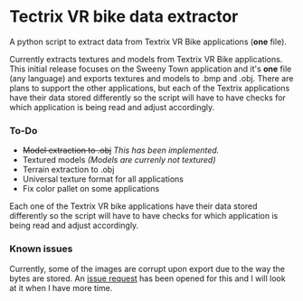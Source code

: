 # Tectrix VR bike data extractor

A python script to extract data from Textrix VR Bike applications (**one** file).

Currently extracts textures and models from Textrix VR Bike applications. This initial release focuses on the Sweeny Town application and it's **one** file (any language) and exports textures and models to .bmp and .obj. There are plans to support the other applications, but each of the Textrix applications have their data stored differently so the script will have to have checks for which application is being read and adjust accordingly.

### To-Do

- ~~Model extraction to .obj~~ *This has been implemented.*
- Textured models *(Models are currenly not textured)*
- Terrain extraction to .obj
- Universal texture format for all applications
- Fix color pallet on some applications

Each one of the Textrix VR bike applications have their data stored differently so the script will have to have checks for which application is being read and adjust accordingly.

### Known issues

Currently, some of the images are corrupt upon export due to the way the bytes are stored. An [issue request](https://github.com/IanSapp128/Tectrix-VR-data-extractor/issues/1#issue-1149829973) has been opened for this and I will look at it when I have more time.
